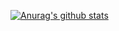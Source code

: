 [![Anurag's github stats](https://github-readme-stats.vercel.app/api?username=ldavidrh)](https://github.com/anuraghazra/github-readme-stats)
